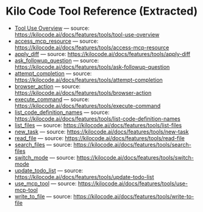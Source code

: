 # Kilo Code Tool Reference (Extracted)

- [Tool Use Overview](./tool-use-overview.md) — source: https://kilocode.ai/docs/features/tools/tool-use-overview
- [access_mcp_resource](./access-mcp-resource.md) — source: https://kilocode.ai/docs/features/tools/access-mcp-resource
- [apply_diff](./apply-diff.md) — source: https://kilocode.ai/docs/features/tools/apply-diff
- [ask_followup_question](./ask-followup-question.md) — source: https://kilocode.ai/docs/features/tools/ask-followup-question
- [attempt_completion](./attempt-completion.md) — source: https://kilocode.ai/docs/features/tools/attempt-completion
- [browser_action](./browser-action.md) — source: https://kilocode.ai/docs/features/tools/browser-action
- [execute_command](./execute-command.md) — source: https://kilocode.ai/docs/features/tools/execute-command
- [list_code_definition_names](./list-code-definition-names.md) — source: https://kilocode.ai/docs/features/tools/list-code-definition-names
- [list_files](./list-files.md) — source: https://kilocode.ai/docs/features/tools/list-files
- [new_task](./new-task.md) — source: https://kilocode.ai/docs/features/tools/new-task
- [read_file](./read-file.md) — source: https://kilocode.ai/docs/features/tools/read-file
- [search_files](./search-files.md) — source: https://kilocode.ai/docs/features/tools/search-files
- [switch_mode](./switch-mode.md) — source: https://kilocode.ai/docs/features/tools/switch-mode
- [update_todo_list](./update-todo-list.md) — source: https://kilocode.ai/docs/features/tools/update-todo-list
- [use_mcp_tool](./use-mcp-tool.md) — source: https://kilocode.ai/docs/features/tools/use-mcp-tool
- [write_to_file](./write-to-file.md) — source: https://kilocode.ai/docs/features/tools/write-to-file
